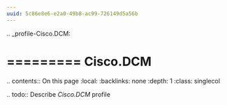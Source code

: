 ```yaml
---
uuid: 5c86e8e6-e2a0-49b8-ac99-726149d5a56b
---
```

.. _profile-Cisco.DCM:

=========
Cisco.DCM
=========

.. contents:: On this page
    :local:
    :backlinks: none
    :depth: 1
    :class: singlecol

.. todo::
    Describe *Cisco.DCM* profile

